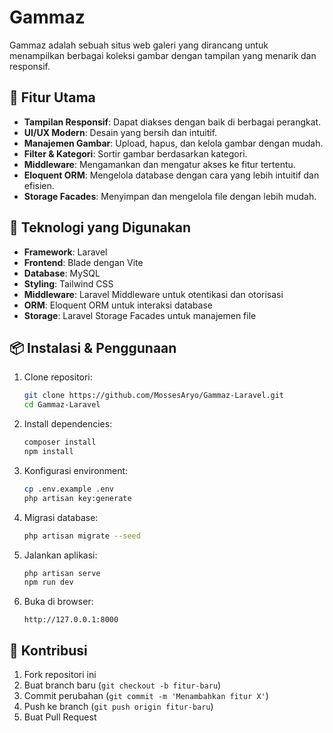 # Gammaz

Gammaz adalah sebuah situs web galeri yang dirancang untuk menampilkan berbagai koleksi gambar dengan tampilan yang menarik dan responsif.

## 🎨 Fitur Utama
- **Tampilan Responsif**: Dapat diakses dengan baik di berbagai perangkat.
- **UI/UX Modern**: Desain yang bersih dan intuitif.
- **Manajemen Gambar**: Upload, hapus, dan kelola gambar dengan mudah.
- **Filter & Kategori**: Sortir gambar berdasarkan kategori.
- **Middleware**: Mengamankan dan mengatur akses ke fitur tertentu.
- **Eloquent ORM**: Mengelola database dengan cara yang lebih intuitif dan efisien.
- **Storage Facades**: Menyimpan dan mengelola file dengan lebih mudah.

## 🚀 Teknologi yang Digunakan
- **Framework**: Laravel
- **Frontend**: Blade dengan Vite
- **Database**: MySQL
- **Styling**: Tailwind CSS
- **Middleware**: Laravel Middleware untuk otentikasi dan otorisasi
- **ORM**: Eloquent ORM untuk interaksi database
- **Storage**: Laravel Storage Facades untuk manajemen file

## 📦 Instalasi & Penggunaan
1. Clone repositori:
   ```bash
   git clone https://github.com/MossesAryo/Gammaz-Laravel.git
   cd Gammaz-Laravel
   ```
2. Install dependencies:
   ```bash
   composer install
   npm install
   ```
3. Konfigurasi environment:
   ```bash
   cp .env.example .env
   php artisan key:generate
   ```
4. Migrasi database:
   ```bash
   php artisan migrate --seed
   ```
5. Jalankan aplikasi:
   ```bash
   php artisan serve
   npm run dev
   ```
6. Buka di browser:
   ```
   http://127.0.0.1:8000
   ```

## 📸 Kontribusi
1. Fork repositori ini
2. Buat branch baru (`git checkout -b fitur-baru`)
3. Commit perubahan (`git commit -m 'Menambahkan fitur X'`)
4. Push ke branch (`git push origin fitur-baru`)
5. Buat Pull Request
